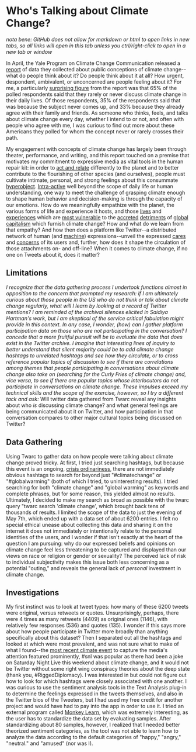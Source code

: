 # Who's Talking about Climate Change?
*nota bene: GitHub does not allow for markdown or html to open links in new tabs, so all links will open in this tab unless you ctrl/right-click to open in a new tab or window*

In April, the Yale Program on Climate Change Communication released a [report](http://climatecommunication.yale.edu/publications/climate-change-american-mind-march-2018/) of data they collected about public conceptions of climate change--what do people think about it? Do people think about it at all? How urgent, despondent, ambivalent, or unconcerned are people feeling about it? For me, a particularly [surprising figure](http://climatecommunication.yale.edu/publications/climate-change-american-mind-march-2018/6/) from the report was that 65% of the polled respondents said that they rarely or never discuss climate change in their daily lives. Of those respondents, 35% of the respondents said that was because the subject never comes up, and 33% because they already agree with their family and friends. As someone who thinks, feels, and talks about climate change every day, whether I intend to or not, and often with people who agree with me, I was curious to find out more about these Americans they polled for whom the concept never or rarely crosses their path.

My engagement with concepts of climate change has largely been through theater, performance, and writing, and this report touched on a premise that motivates my commitment to expressive media as vital tools in the human repair kit: in order to [act and relate](https://www.tikkun.org/nextgen/occupy-the-climate-emergency) differently to the planet and to better contribute to the flourishing of other species (and ourselves), people must cultivate intimate, personal, and strong feelings about this consummate [hyperobject](https://criticalinquiry.uchicago.edu/ursula_k._heise_reviews_timothy_morton). [Intra-active](https://www.youtube.com/watch?v=v0SnstJoEec) well beyond the scope of daily life or human understanding, one way to meet the challenge of grasping climate enough to shape human behavior and decision-making is through the capacity of our emotions. How do we meaningfully empathize with the planet, the various forms of life and experience it hosts, and those [lives](https://www.theguardian.com/us-news/2018/apr/27/al-gore-climate-change-impact-black-poor-people-more) and [experiences](https://www.ncbi.nlm.nih.gov/pmc/articles/PMC3880584/) which are [most vulnerable](https://www.theguardian.com/vital-signs/2014/oct/03/ebola-epidemic-bats-deforestation-west-africa-guinea-sierra-leone-liberia) to the [accreted](https://muse.jhu.edu/chapter/833196) [detriments](https://www.dissentmagazine.org/online_articles/hot-bothered-cited-podcast-climate-migration-refugees) of [global capitalism](http://www.jstor.org.proxy-um.researchport.umd.edu/stable/4501730) which furnish climate change? How and what do we learn from that empathy? And how then does a platform like Twitter--a distributed network of human (and [machine](https://www.youtube.com/watch?v=vjuQRCG_sUw)) expressions--unveil the expressed [cares](https://muse.jhu.edu/book/50528) and [concerns](http://www.bruno-latour.fr/sites/default/files/89-CRITICAL-INQUIRY-GB.pdf) of its users and, further, how does it shape the circulation of those attachments on- and off-line? When it comes to climate change, if no one on Tweets about it, does it matter?


## Limitations

*I recognize that the data gathering process I undertook functions almost in opposition to the concern that prompted my research: if I am ultimately curious about those people in the US who do not think or talk about climate change regularly, what will I learn by looking at a record of Twitter mentions? I am reminded of the archival silences elicited in Saidiya Hartman's work, but I am skeptical of the service critical fabulation might provide in this context. In any case, I wonder, (how) can I gather platform participation data on those who are not participating in the conversation? I concede that a more fruitful pursuit will be to evaluate the data that does exist in the Twitter archive. I imagine that interesting lines of inquiry to better understand that silent majority could be to add climate change hashtags to unrelated hashtags and see how they circulate, or to cross reference popular topics of discussion to see if there are correlations among themes that people participating in conversations about climate change also take on (searching for the Curly Fries of climate change) and, vice versa, to see if there are popular topics whose interlocutors do not participate in conversations on climate change. These impulses exceed my technical skills and the scope of the exercise, however, so I try a different tack and ask:* Will twitter data gathered from Twarc reveal any insights about who *is* discussing climate change? and what general feelings are being communicated about it on Twitter, and how participation in that conversation compares to other major cultural topics being discussed on Twitter?

## Data Gathering

Using Twarc to gather data on how people were talking about climate change proved tricky. At first, I tried just searching hashtags, but because this event is an ongoing, [crisis ordinariness](https://lucian.uchicago.edu/blogs/politicalfeeling/files/2009/01/berlant-thinking-about-feeling.pdf), there are not immediately obvious hashtags to search for beyond just "#climatechange" or "#globalwarming" (both of which I tried, to uninteresting results). I tried searching for both "climate change" and "global warming" as keywords and complete phrases, but for some reason, this yielded almost no results. Ultimately, I decided to make my search as broad as possible with the twarc query "twarc search 'climate change', which brought back tens of thousands of results. I limited the scope of the data to just the evening of May 7th, which ended up with a data set of about 6200 entries. I felt no special ethical unease about collecting this data and sharing it on the internet it does not immediately or intentionally relate to the personal identities of the users, and I wonder if that isn't exactly at the heart of the question I am pursuing: why do our expressed beliefs and opinions on climate change feel less threatening to be captured and displayed than our views on race or religion or gender or sexuality? The perceived lack of risk to individual subjectivity makes this issue both less concerning as a potential "outing," and reveals the general lack of *personal* investment in climate change.

## Investigations

My first instinct was to look at tweet types: how many of these 6200 tweets were original, versus retweets or quotes. Unsurprisingly, perhaps, there were 4 times as many retweets (4409) as original ones (1146), with relatively few responses (536) and quotes (135). I wonder if this says more about how people participate in Twitter more broadly than anything specifically about this dataset? Then I separated out all the hashtags and looked at which were most prevalent, and was not sure what to make of what I found--the [most recent climate event](https://www.npr.org/sections/thetwo-way/2018/05/08/609503580/days-weeks-years-scientists-say-hawaiis-erupting-volcano-has-no-end-in-sight) to capture the media's attention featured prominently, #snl was popular as there had been a joke on Saturday Night Live this weekend about climate change, and it would not be Twitter without some right wing conspiracy theories about the deep state (thank you, #RiggedDiplomacy). I was interested in but could not figure out how to look for which hashtags were closely associated with one another. I was curious to use the sentiment analysis tools in the Text Analysis plug-in to determine the feelings expressed in the tweets themselves, and also in the Twitter bios of the Tweeters, but I had used my free credit for another project and would have had to pay into the app in order to use it. I tried an external program called [Monkey Learn](https://monkeylearn.com/), which was extremely interesting, as the user has to standardize the data set by evaluating samples. After standardizing about 80 samples, however, I realized that I needed better theorized sentiment categories, as the tool was not able to learn how to analyze the data according to the default categories of "happy," "angry," "neutral." and "amused" (nor was I).
